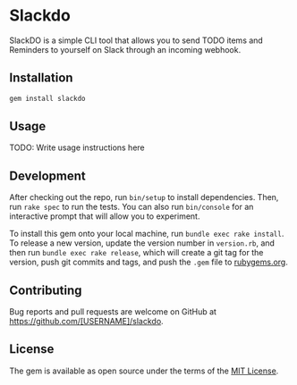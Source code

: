 # Slackdo
SlackDO is a simple CLI tool that allows you to send TODO items and Reminders to yourself on Slack through an incoming webhook.

## Installation

```ruby
gem install slackdo
```

## Usage

TODO: Write usage instructions here

## Development

After checking out the repo, run `bin/setup` to install dependencies. Then, run `rake spec` to run the tests. You can also run `bin/console` for an interactive prompt that will allow you to experiment.

To install this gem onto your local machine, run `bundle exec rake install`. To release a new version, update the version number in `version.rb`, and then run `bundle exec rake release`, which will create a git tag for the version, push git commits and tags, and push the `.gem` file to [rubygems.org](https://rubygems.org).

## Contributing

Bug reports and pull requests are welcome on GitHub at https://github.com/[USERNAME]/slackdo.

## License

The gem is available as open source under the terms of the [MIT License](https://opensource.org/licenses/MIT).
